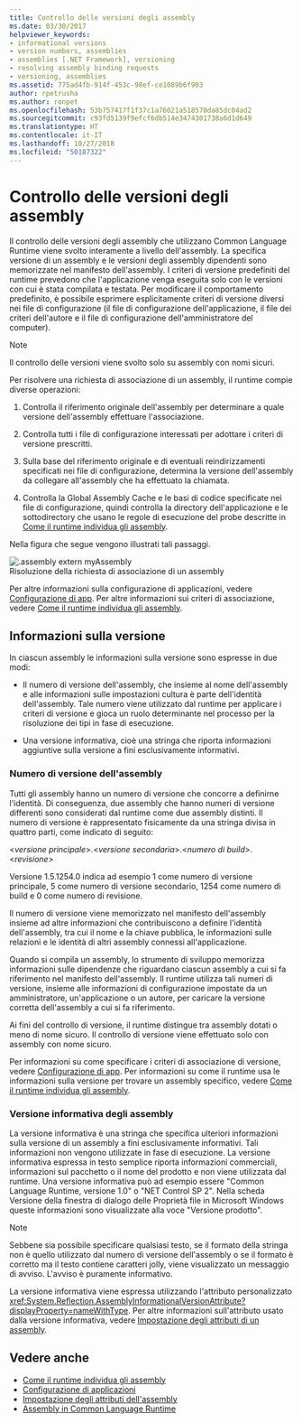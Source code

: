 ```yaml
---
title: Controllo delle versioni degli assembly
ms.date: 03/30/2017
helpviewer_keywords:
- informational versions
- version numbers, assemblies
- assemblies [.NET Framework], versioning
- resolving assembly binding requests
- versioning, assemblies
ms.assetid: 775ad4fb-914f-453c-98ef-ce1089b6f903
author: rpetrusha
ms.author: ronpet
ms.openlocfilehash: 53b757417f1f37c1a76021a518570da85dc04ad2
ms.sourcegitcommit: c93fd5139f9efcf6db514e3474301738a6d1d649
ms.translationtype: HT
ms.contentlocale: it-IT
ms.lasthandoff: 10/27/2018
ms.locfileid: "50187322"
---
```

# <a name="assembly-versioning"></a>Controllo delle versioni degli assembly
Il controllo delle versioni degli assembly che utilizzano Common Language Runtime viene svolto interamente a livello dell'assembly. La specifica versione di un assembly e le versioni degli assembly dipendenti sono memorizzate nel manifesto dell'assembly. I criteri di versione predefiniti del runtime prevedono che l'applicazione venga eseguita solo con le versioni con cui è stata compilata e testata. Per modificare il comportamento predefinito, è possibile esprimere esplicitamente criteri di versione diversi nei file di configurazione (il file di configurazione dell'applicazione, il file dei criteri dell'autore e il file di configurazione dell'amministratore del computer).  
  
> [!NOTE]
>  Il controllo delle versioni viene svolto solo su assembly con nomi sicuri.  
  
 Per risolvere una richiesta di associazione di un assembly, il runtime compie diverse operazioni:  
  
1.  Controlla il riferimento originale dell'assembly per determinare a quale versione dell'assembly effettuare l'associazione.  
  
2.  Controlla tutti i file di configurazione interessati per adottare i criteri di versione prescritti.  
  
3.  Sulla base del riferimento originale e di eventuali reindirizzamenti specificati nei file di configurazione, determina la versione dell'assembly da collegare all'assembly che ha effettuato la chiamata.  
  
4.  Controlla la Global Assembly Cache e le basi di codice specificate nei file di configurazione, quindi controlla la directory dell'applicazione e le sottodirectory che usano le regole di esecuzione del probe descritte in [Come il runtime individua gli assembly](../../../docs/framework/deployment/how-the-runtime-locates-assemblies.md).  
  
 Nella figura che segue vengono illustrati tali passaggi.  
  
 ![.assembly extern myAssembly](../../../docs/framework/app-domains/media/versioningover.gif "versioningover")  
Risoluzione della richiesta di associazione di un assembly  
  
 Per altre informazioni sulla configurazione di applicazioni, vedere [Configurazione di app](../../../docs/framework/configure-apps/index.md). Per altre informazioni sui criteri di associazione, vedere [Come il runtime individua gli assembly](../../../docs/framework/deployment/how-the-runtime-locates-assemblies.md).  
  
## <a name="version-information"></a>Informazioni sulla versione  
 In ciascun assembly le informazioni sulla versione sono espresse in due modi:  
  
-   Il numero di versione dell'assembly, che insieme al nome dell'assembly e alle informazioni sulle impostazioni cultura è parte dell'identità dell'assembly. Tale numero viene utilizzato dal runtime per applicare i criteri di versione e gioca un ruolo determinante nel processo per la risoluzione dei tipi in fase di esecuzione.  
  
-   Una versione informativa, cioè una stringa che riporta informazioni aggiuntive sulla versione a fini esclusivamente informativi.  
  
### <a name="assembly-version-number"></a>Numero di versione dell'assembly  
 Tutti gli assembly hanno un numero di versione che concorre a definirne l'identità. Di conseguenza, due assembly che hanno numeri di versione differenti sono considerati dal runtime come due assembly distinti. Il numero di versione è rappresentato fisicamente da una stringa divisa in quattro parti, come indicato di seguito:  
  
 \<*versione principale*>.\<*versione secondaria*>.\<*numero di build*>.\<*revisione*>  
  
 Versione 1.5.1254.0 indica ad esempio 1 come numero di versione principale, 5 come numero di versione secondario, 1254 come numero di build e 0 come numero di revisione.  
  
 Il numero di versione viene memorizzato nel manifesto dell'assembly insieme ad altre informazioni che contribuiscono a definire l'identità dell'assembly, tra cui il nome e la chiave pubblica, le informazioni sulle relazioni e le identità di altri assembly connessi all'applicazione.  
  
 Quando si compila un assembly, lo strumento di sviluppo memorizza informazioni sulle dipendenze che riguardano ciascun assembly a cui si fa riferimento nel manifesto dell'assembly. Il runtime utilizza tali numeri di versione, insieme alle informazioni di configurazione impostate da un amministratore, un'applicazione o un autore, per caricare la versione corretta dell'assembly a cui si fa riferimento.  
  
 Ai fini del controllo di versione, il runtime distingue tra assembly dotati o meno di nome sicuro. Il controllo di versione viene effettuato solo con assembly con nome sicuro.  
  
 Per informazioni su come specificare i criteri di associazione di versione, vedere [Configurazione di app](../../../docs/framework/configure-apps/index.md). Per informazioni su come il runtime usa le informazioni sulla versione per trovare un assembly specifico, vedere [Come il runtime individua gli assembly](../../../docs/framework/deployment/how-the-runtime-locates-assemblies.md).  
  
### <a name="assembly-informational-version"></a>Versione informativa degli assembly  
 La versione informativa è una stringa che specifica ulteriori informazioni sulla versione di un assembly a fini esclusivamente informativi. Tali informazioni non vengono utilizzate in fase di esecuzione. La versione informativa espressa in testo semplice riporta informazioni commerciali, informazioni sul pacchetto o il nome del prodotto e non viene utilizzata dal runtime. Una versione informativa può ad esempio essere "Common Language Runtime, versione 1.0" o "NET Control SP 2". Nella scheda Versione della finestra di dialogo delle Proprietà file in Microsoft Windows queste informazioni sono visualizzate alla voce "Versione prodotto".  
  
> [!NOTE]
>  Sebbene sia possibile specificare qualsiasi testo, se il formato della stringa non è quello utilizzato dal numero di versione dell'assembly o se il formato è corretto ma il testo contiene caratteri jolly, viene visualizzato un messaggio di avviso. L'avviso è puramente informativo.  
  
 La versione informativa viene espressa utilizzando l'attributo personalizzato <xref:System.Reflection.AssemblyInformationalVersionAttribute?displayProperty=nameWithType>. Per altre informazioni sull'attributo usato dalla versione informativa, vedere [Impostazione degli attributi di un assembly](../../../docs/framework/app-domains/set-assembly-attributes.md).  
  
## <a name="see-also"></a>Vedere anche  
- [Come il runtime individua gli assembly](../../../docs/framework/deployment/how-the-runtime-locates-assemblies.md)  
- [Configurazione di applicazioni](../../../docs/framework/configure-apps/index.md)  
- [Impostazione degli attributi dell'assembly](../../../docs/framework/app-domains/set-assembly-attributes.md)  
- [Assembly in Common Language Runtime](../../../docs/framework/app-domains/assemblies-in-the-common-language-runtime.md)
